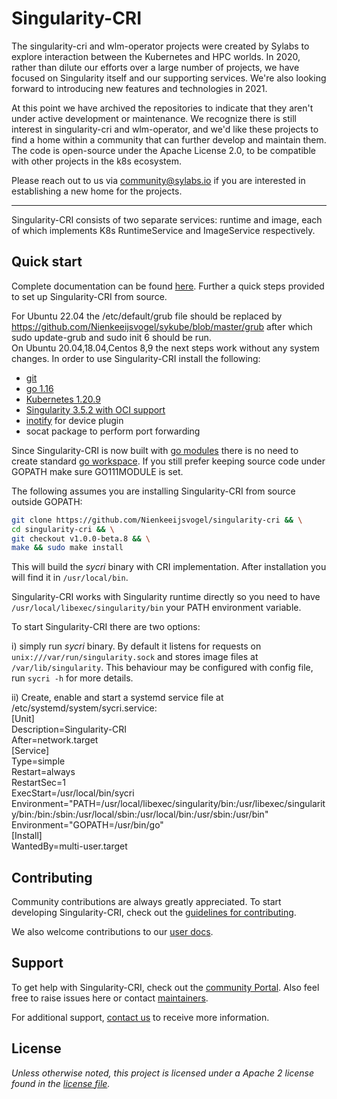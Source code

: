  # Singularity-CRI

The singularity-cri and wlm-operator projects were created by Sylabs to explore interaction between the Kubernetes and HPC worlds. In 2020, rather than dilute our efforts over a large number of projects, we have focused on Singularity itself and our supporting services. We're also looking forward to introducing new features and technologies in 2021.

At this point we have archived the repositories to indicate that they aren't under active development or maintenance. We recognize there is still interest in singularity-cri and wlm-operator, and we'd like these projects to find a home within a community that can further develop and maintain them. The code is open-source under the Apache License 2.0, to be compatible with other projects in the k8s ecosystem.

Please reach out to us via community@sylabs.io if you are interested in establishing a new home for the projects.

----

Singularity-CRI consists of two separate services: runtime and image, each of which implements 
K8s RuntimeService and ImageService respectively.

## Quick start

Complete documentation can be found [here](https://sylabs.io/guides/cri/1.0/user-guide). 
Further a quick steps provided to set up Singularity-CRI from source.

For Ubuntu 22.04 the /etc/default/grub file should be replaced by https://github.com/Nienkeeijsvogel/sykube/blob/master/grub after which sudo update-grub and sudo init 6 should be run.<br />
On Ubuntu 20.04,18.04,Centos 8,9 the next steps work without any system changes.
In order to use Singularity-CRI install the following:


- [git](https://git-scm.com/downloads)
- [go 1.16](https://golang.org/doc/install)
- [Kubernetes 1.20.9](https://kubernetes.io/docs/tasks/tools/)
- [Singularity 3.5.2 with OCI support](https://github.com/sylabs/singularity/blob/master/INSTALL.md)
- [inotify](http://man7.org/linux/man-pages/man7/inotify.7.html) for device plugin
- socat package to perform port forwarding

Since Singularity-CRI is now built with [go modules](https://github.com/golang/go/wiki/Modules)
there is no need to create standard [go workspace](https://golang.org/doc/code.html). If you still
prefer keeping source code under GOPATH make sure GO111MODULE is set. 

The following assumes you are installing Singularity-CRI from source outside GOPATH:
```bash
git clone https://github.com/Nienkeeijsvogel/singularity-cri && \
cd singularity-cri && \
git checkout v1.0.0-beta.8 && \
make && sudo make install  
```

This will build the _sycri_ binary with CRI implementation. After installation you will find it in `/usr/local/bin`.

Singularity-CRI works with Singularity runtime directly so you need to have
`/usr/local/libexec/singularity/bin` your PATH environment variable.

To start Singularity-CRI there are two options:

i) simply run _sycri_ binary. By default it listens for requests on
`unix:///var/run/singularity.sock` and stores image files at `/var/lib/singularity`. 
This behaviour may be configured with config file, run `sycri -h` for more details.

ii) Create, enable and start a systemd service file at /etc/systemd/system/sycri.service:<br />
[Unit]<br />
Description=Singularity-CRI<br />
After=network.target<br />
[Service]<br />
Type=simple<br />
Restart=always<br />
RestartSec=1<br />
ExecStart=/usr/local/bin/sycri<br />
Environment="PATH=/usr/local/libexec/singularity/bin:/usr/libexec/singularity/bin:/bin:/sbin:/usr/local/sbin:/usr/local/bin:/usr/sbin:/usr/bin"<br /> 
Environment="GOPATH=/usr/bin/go"<br />
[Install]<br />
WantedBy=multi-user.target<br />

## Contributing

Community contributions are always greatly appreciated. To start developing Singularity-CRI,
check out the [guidelines for contributing](CONTRIBUTING.md).

We also welcome contributions to our [user docs](https://github.com/sylabs/singularity-cri-userdocs).

## Support

To get help with Singularity-CRI, check out the [community Portal](https://sylabs.io/resources/community).
Also feel free to raise issues here or contact [maintainers](CONTRIBUTORS.md).

For additional support, [contact us](https://sylabs.io/contact-us) to receive more information.

## License

_Unless otherwise noted, this project is licensed under a Apache 2 license found in the [license file](LICENSE)._
